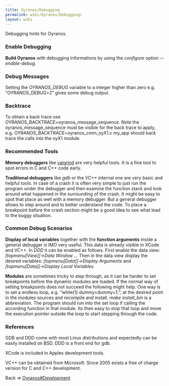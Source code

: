 ```yaml
---
title: Oyranos/Debugging
permalink: wiki/Oyranos/Debugging/
layout: wiki
---
```


Debugging hints for Oyranos.

### Enable Debugging

**Build Oyranos** with debugging informations by using the *configure*
option *--enable-debug*.

### Debug Messages

Setting the *OYRANOS\_DEBUG* variable to a integer higher than zero e.g.
“OYRANOS\_DEBUG=2” gives some debug output.

### Backtrace

To obtain a back trace use
OYRANOS\_BACKTRACE=oyranos\_message\_sequence. Note the
oyranos\_message\_sequence must be visible for the back trace to apply,
e.g. OYRANOS\_BACKTRACE=oyranos\_cmm\_oyX1.c my\_app should back trace
the calls into the oyX1 module.

### Recommended Tools

**Memory debuggers** like [valgrind](http://www.valgrind.org) are very
helpful tools. It is a fine tool to spot errors in C and C++ code early.

**Traditional debuggers** like *gdb* or the *VC++* internal one are very
basic and helpful tools. In case of a crash it is often very simple to
just run the program under the debugger and then examine the function
stack and look around what happened in the surrounding of the crash. It
might be easy to spot that place as well with a memory debugger. But a
general debugger allows to step around and to better understand the
code. To place a breakpoint before the crash section might be a good
idea to see what lead to the buggy situation.

### Common Debug Scenarios

**Display of local variables** together with the **function arguments**
inside a general debugger is IMO very useful. This data is already
visible in XCode and VC++. In *DDD* it can be enabled as follows. First
enable the data view: *\[topmenu\[View\]\]-&gt;Data Window ...* Then in
the data view display the desired variables:
*\[topmenu\[Data\]\]-&gt;Display Arguments* and
*\[topmenu\[Data\]\]-&gt;Display Local Variables*.

**Modules** are sometimes tricky to step through, as it can be harder to
set breakpoints before the dynamic modules are loaded. If the normal way
of setting breakpoints does not succeed the following might help. One
way is to set a endless loop, e.g. “while(1) dummy=dummy+1;”, at the
desired point in the modules sources and recompile and install. *make
install\_bin* is a abbreviation. The program should run into the set
loop if calling the according function in that module. Its then easy to
stop that loop and move the execution pointer outside the loop to start
stepping through the code.

### References

GDB and DDD come with most Linux distributions and expectedly can be
easily installed on BSD. DDD is a front end for gdb.

XCode is included in Apples development tools.

VC++ can be obtained from Microsoft. Since 2005 exists a free of charge
version for C and C++ development.

Back =&gt; [Oyranos\#Development](/wiki/Oyranos#Development "wikilink")
